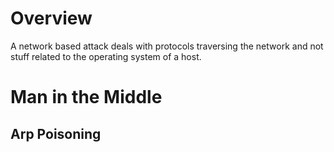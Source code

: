 
# Overview
A network based attack deals with protocols traversing the network and not stuff related to the operating system of a host.


# Man in the Middle
## Arp Poisoning

